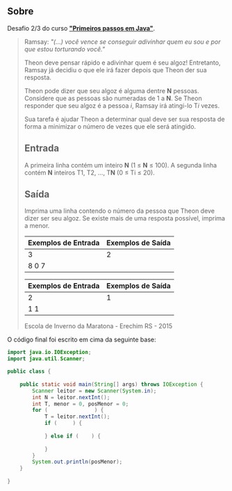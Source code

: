 ## Sobre

Desafio 2/3 do curso **["Primeiros passos em Java"](../../)**.



> Ramsay: *"(...) você vence se conseguir adivinhar quem eu sou e por que estou torturando você."*
>
> Theon deve pensar rápido e adivinhar quem é seu algoz! Entretanto, Ramsay já decidiu o que ele irá fazer depois que Theon der sua resposta.
>
> Theon pode dizer que seu algoz é alguma dentre **N** pessoas. Considere que as pessoas são numeradas de 1 a **N**. Se Theon responder que seu algoz é a pessoa *i*, Ramsay irá atingi-lo T*i* vezes.
>
> Sua tarefa é ajudar Theon a determinar qual deve ser sua resposta de forma a minimizar o número de vezes que ele será atingido.
>
> ## Entrada
>
> A primeira linha contém um inteiro **N** (1 ≤ **N** ≤ 100). A segunda linha contém **N** inteiros T1, T2, ..., T**N** (0 ≤ Ti ≤ 20).
>
> ## Saída
>
> Imprima uma linha contendo o número da pessoa que Theon deve dizer ser seu algoz. Se existe mais de uma resposta possível, imprima a menor.
>
> 
>
> | Exemplos de Entrada | Exemplos de Saída |
> | ------------------- | ----------------- |
> | 3		   | 2
> | 8 0 7             |                   |
>
> | Exemplos de Entrada | Exemplos de Saída |
> | ------------------- | ----------------- |
> | 2    | 1
> | 1 1 |    |
>
> 
>
> Escola de Inverno da Maratona - Erechim RS - 2015



O código final foi escrito em cima da seguinte base:

```java
import java.io.IOException;
import java.util.Scanner;

public class {
	
    public static void main(String[] args) throws IOException {
		Scanner leitor = new Scanner(System.in);
		int N = leitor.nextInt();
		int T, menor = 0, posMenor = 0;
		for (               ) {
			T = leitor.nextInt();
			if (     ) {
				
			} else if (    ) {
				
			}
		}
		System.out.println(posMenor);
    }
	
}
```